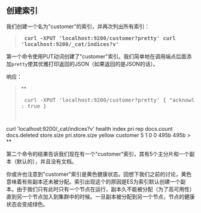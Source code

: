 ## 创建索引

我们创建一个名为"customer"的索引，并再次列出所有索引：

> **<pre>
curl -XPUT 'localhost:9200/customer?pretty'
curl 'localhost:9200/_cat/indices?v'
> </pre>**

第一个命令使用PUT动词创建了"customer"索引。我们简单地在调用端点后面添加`pretty`使其优雅打印返回的JSON（如果返回的是JSON的话）。

响应：

> **<pre>
curl -XPUT 'localhost:9200/customer?pretty'
{
  "acknowledged" : true
}
<p>
curl 'localhost:9200/_cat/indices?v'
health index    pri rep docs.count docs.deleted store.size pri.store.size
yellow customer   5   1          0            0       495b           495b
> </pre>**

第二个命令的结果告诉我们现在有一个"customer"索引，其有5个主分片和一个副本（默认的），并且没有文档。

你或许也注意到"customer"索引是黄色健康状态。回想下我们之前的讨论，黄色意味着有些副本还未被分配。索引出现这个的原因是ES为索引默认创建一个副本。由于我们只有此时只有一个节点在运行，副本久不能被分配（为了高可用性）直到另一个节点加入到集群中的时候。一旦副本被分配到另一个节点，节点的健康状态会变成绿色。